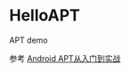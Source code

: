 # HelloAPT
APT demo

参考 [Android APT从入门到实战](https://blog.csdn.net/jdsjlzx/article/details/134710895)
